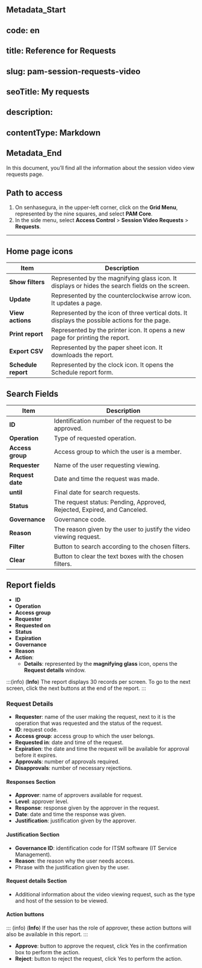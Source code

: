 ## Metadata_Start 
## code: en
## title: Reference for Requests 
## slug: pam-session-requests-video 
## seoTitle: My requests 
## description:  
## contentType: Markdown 
## Metadata_End
In this document, you’ll find all the information about the session video view requests page.

## Path to access

1. On senhasegura, in the upper-left corner, click on the **Grid Menu**, represented by the nine squares, and select **PAM Core**.
2. In the side menu, select **Access Control** > **Session Video Requests** > **Requests**.

---
## Home page icons
| **Item**| **Description**|
|----------|-----------------|
| **Show filters**| Represented by the magnifying glass icon. It displays or hides the search fields on the screen. |
| **Update**| Represented by the counterclockwise arrow icon. It updates a page. |
| **View actions**| Represented by the icon of three vertical dots. It displays the possible actions for the page.|
| **Print report**| Represented by the printer icon. It opens a new page for printing the report.|
| **Export CSV**| Represented by the paper sheet icon. It downloads the report.|
| **Schedule report**  | Represented by the clock icon. It opens the Schedule report form.|


## Search Fields

| **Item**         | **Description**|
| ------------ | ------------------------------- |
| **ID**           | Identification number of the request to be approved.       |
| **Operation**    | Type of requested operation.|
| **Access group** | Access group to which the user is a member.|
| **Requester**    | Name of the user requesting viewing.|
| **Request date** | Date and time the request was made.|
| **until**        | Final date for search requests.|
| **Status**       | The request status: Pending, Approved, Rejected, Expired, and Canceled. |
| **Governance**   | Governance code.|
| **Reason**| The reason given by the user to justify the video viewing request. |
| **Filter**       | Button to search according to the chosen filters.          |
| **Clear**        | Button to clear the text boxes with the chosen filters.    |

## Report fields

* **ID**
* **Operation**
* **Access group**
* **Requester**
* **Requested on**
* **Status**
* **Expiration**
* **Governance**
* **Reason**
* **Action**:
    * **Details**: represented by the **magnifying glass** icon, opens the **Request details** window.

:::(info) (**Info**)
The report displays 30 records per screen. To go to the next screen, click the next buttons at the end of the report.
:::

### Request Details

* **Requester**: name of the user making the request, next to it is the operation that was requested and the status of the request.
* **ID**: request code.
* **Access group**: access group to which the user belongs.
* **Requested in**: date and time of the request.
* **Expiration**: the date and time the request will be available for approval before it expires.
* **Approvals**: number of approvals required.
* **Disapprovals**: number of necessary rejections.

#### Responses Section

* **Approver**: name of approvers available for request.
* **Level**: approver level.
* **Response**: response given by the approver in the request.
* **Date**: date and time the response was given.
* **Justification**: justification given by the approver.

#### Justification Section

* **Governance ID**: identification code for ITSM software (IT Service Management).
* **Reason**: the reason why the user needs access.
* Phrase with the justification given by the user.

#### Request details Section

* Additional information about the video viewing request, such as the type and host of the session to be viewed.

#### Action buttons
::: (info) (**Info**)
If the user has the role of approver, these action buttons will also be available in this report.
:::

* **Approve**: button to approve the request, click Yes in the confirmation box to perform the action.
* **Reject**: button to reject the request, click Yes to perform the action.

